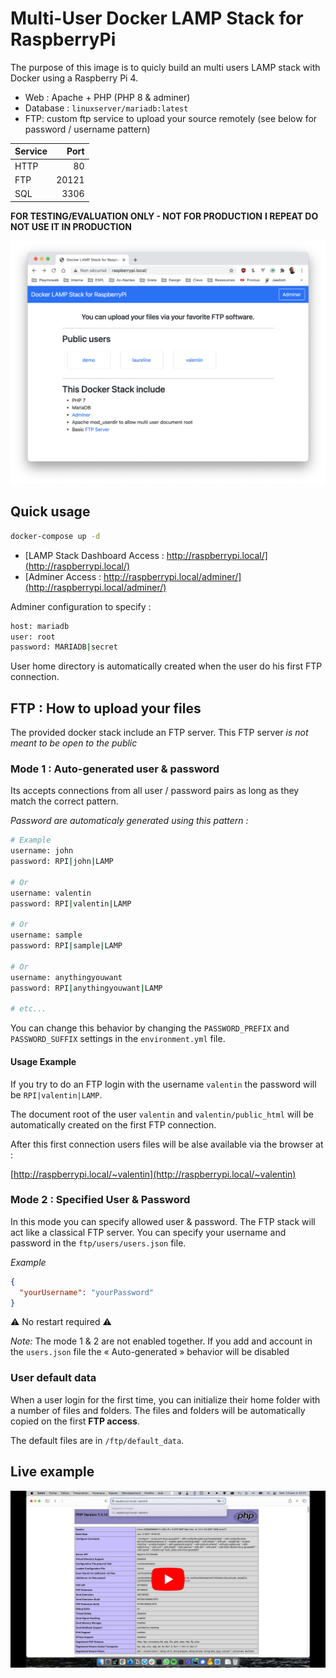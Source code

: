 # Multi-User Docker LAMP Stack for RaspberryPi

The purpose of this image is to quicly build an multi users LAMP stack with Docker using a Raspberry Pi 4.

- Web : Apache + PHP (PHP 8 & adminer)
- Database : `linuxserver/mariadb:latest`
- FTP: custom ftp service to upload your source remotely (see below for password / username pattern)

| Service |  Port |
| ------- | ----: |
| HTTP    |    80 |
| FTP     | 20121 |
| SQL     |  3306 |

**FOR TESTING/EVALUATION ONLY - NOT FOR PRODUCTION**
**I REPEAT DO NOT USE IT IN PRODUCTION**

![Home Example](./home.png)

## Quick usage

```sh
docker-compose up -d
```

- [LAMP Stack Dashboard Access : http://raspberrypi.local/](http://raspberrypi.local/)
- [Adminer Access : http://raspberrypi.local/adminer/](http://raspberrypi.local/adminer/)

Adminer configuration to specify :

```sh
host: mariadb
user: root
password: MARIADB|secret
```

User home directory is automatically created when the user do his first FTP connection.

## FTP : How to upload your files

The provided docker stack include an FTP server. This FTP server _is not meant to be open to the public_

### Mode 1 : Auto-generated user & password

Its accepts connections from all user / password pairs as long as they match the correct pattern.

_Password are automaticaly generated using this pattern :_

```sh
# Example
username: john
password: RPI|john|LAMP

# Or
username: valentin
password: RPI|valentin|LAMP

# Or
username: sample
password: RPI|sample|LAMP

# Or
username: anythingyouwant
password: RPI|anythingyouwant|LAMP

# etc...
```

You can change this behavior by changing the `PASSWORD_PREFIX` and `PASSWORD_SUFFIX` settings in the `environment.yml` file.

#### Usage Example

If you try to do an FTP login with the username `valentin` the password will be `RPI|valentin|LAMP`.

The document root of the user `valentin` and `valentin/public_html` will be automatically created on the first FTP connection.

After this first connection users files will be alse available via the browser at :

[http://raspberrypi.local/~valentin](http://raspberrypi.local/~valentin)

### Mode 2 : Specified User & Password

In this mode you can specify allowed user & password. The FTP stack will act like a classical FTP server. You can specify your username and password in the `ftp/users/users.json` file.

_Example_

```json
{
  "yourUsername": "yourPassword"
}
```

⚠️ No restart required ⚠️

_Note:_ The mode 1 & 2 are not enabled together. If you add and account in the `users.json` file the « Auto-generated » behavior will be disabled

### User default data

When a user login for the first time, you can initialize their home folder with a number of files and folders. The files and folders will be automatically copied on the first **FTP access**. 

The default files are in `/ftp/default_data`.

## Live example

[![Démo vidéo](./preview.jpg)](https://www.youtube.com/watch?v=y7HzFidjKjs)
